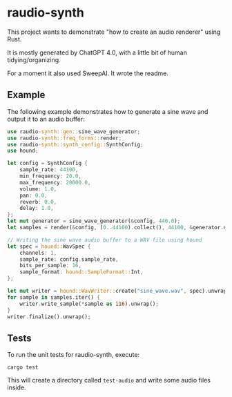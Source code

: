 
# raudio-synth

This project wants to demonstrate "how to create an audio renderer" using Rust.

It is mostly generated by ChatGPT 4.0, with a little bit of human tidying/organizing. 

For a moment it also used SweepAI. It wrote the readme.

## Example

The following example demonstrates how to generate a sine wave and output it to an audio buffer:

```rust
use raudio-synth::gen::sine_wave_generator;
use raudio-synth::freq_forms::render;
use raudio-synth::synth_config::SynthConfig;
use hound;

let config = SynthConfig {
    sample_rate: 44100,
    min_frequency: 20.0,
    max_frequency: 20000.0,
    volume: 1.0,
    pan: 0.0,
    reverb: 0.0,
    delay: 1.0,
};
let mut generator = sine_wave_generator(&config, 440.0);
let samples = render(&config, (0..44100).collect(), 44100, &generator.next_sample);

// Writing the sine wave audio buffer to a WAV file using hound
let spec = hound::WavSpec {
    channels: 1,
    sample_rate: config.sample_rate,
    bits_per_sample: 16,
    sample_format: hound::SampleFormat::Int,
};

let mut writer = hound::WavWriter::create("sine_wave.wav", spec).unwrap();
for sample in samples.iter() {
    writer.write_sample(*sample as i16).unwrap();
}
writer.finalize().unwrap();
```

## Tests

To run the unit tests for raudio-synth, execute:
```
cargo test
```

This will create a directory called `test-audio` and write some audio files inside. 